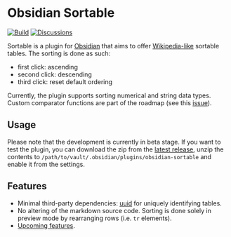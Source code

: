 # Obsidian Sortable

[![Build](https://github.com/alexandru-dinu/obsidian-sortable/actions/workflows/main.yml/badge.svg)](https://github.com/alexandru-dinu/obsidian-sortable/actions/workflows/main.yml)
[![Discussions](https://img.shields.io/badge/discussions-welcome-blueviolet)](https://github.com/alexandru-dinu/obsidian-sortable/discussions)

Sortable is a plugin for [Obsidian](https://obsidian.md) that aims to offer [Wikipedia-like](https://en.wikipedia.org/wiki/Help:Sorting#Example) sortable tables.
The sorting is done as such:
- first click: ascending
- second click: descending
- third click: reset default ordering

Currently, the plugin supports sorting numerical and string data types. Custom comparator functions are part of the roadmap (see this [issue](https://github.com/alexandru-dinu/obsidian-sortable/issues/12)).

## Usage
Please note that the development is currently in beta stage. If you want to test the plugin, you can download the zip from the [latest release](https://github.com/alexandru-dinu/obsidian-sortable/releases), unzip the contents to `/path/to/vault/.obsidian/plugins/obsidian-sortable` and enable it from the settings.

## Features
- Minimal third-party dependencies: [uuid](https://www.npmjs.com/package/uuid) for uniquely identifying tables.
- No altering of the markdown source code. Sorting is done solely in preview mode by rearranging rows (i.e. `tr` elements).
- [Upcoming features](https://github.com/alexandru-dinu/obsidian-sortable/issues?q=is%3Aissue+is%3Aopen+label%3Afeature).
